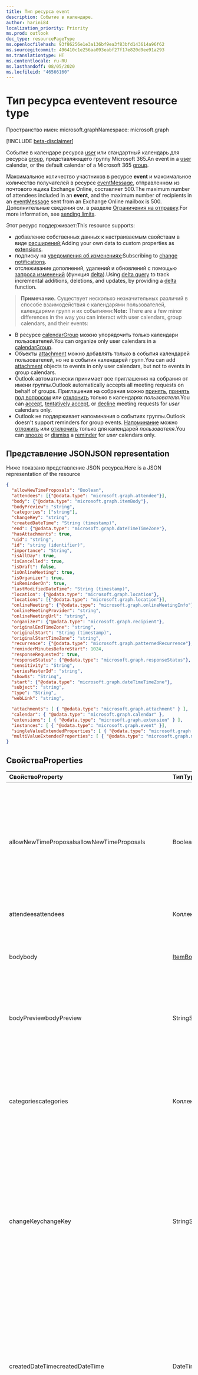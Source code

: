 ```yaml
---
title: Тип ресурса event
description: Событие в календаре.
author: harini84
localization_priority: Priority
ms.prod: outlook
doc_type: resourcePageType
ms.openlocfilehash: 93f86256e1e3a136bf9ea3f83bfd143614a96f62
ms.sourcegitcommit: 496410c1e256aa093eabf27f17e820d9ee91a293
ms.translationtype: HT
ms.contentlocale: ru-RU
ms.lasthandoff: 08/05/2020
ms.locfileid: "46566160"
---
```

# <a name="event-resource-type"></a><span data-ttu-id="cd412-103">Тип ресурса event</span><span class="sxs-lookup"><span data-stu-id="cd412-103">event resource type</span></span>

<span data-ttu-id="cd412-104">Пространство имен: microsoft.graph</span><span class="sxs-lookup"><span data-stu-id="cd412-104">Namespace: microsoft.graph</span></span>

[!INCLUDE [beta-disclaimer](../../includes/beta-disclaimer.md)]

<span data-ttu-id="cd412-105">Событие в календаре ресурса [user](user.md) или стандартный календарь для ресурса [group](group.md), представляющего группу Microsoft 365.</span><span class="sxs-lookup"><span data-stu-id="cd412-105">An event in a [user](user.md) calendar, or the default calendar of a Microsoft 365 [group](group.md).</span></span>

<span data-ttu-id="cd412-106">Максимальное количество участников в ресурсе **event** и максимальное количество получателей в ресурсе [eventMessage](eventmessage.md), отправленном из почтового ящика Exchange Online, составляет 500.</span><span class="sxs-lookup"><span data-stu-id="cd412-106">The maximum number of attendees included in an **event**, and the maximum number of recipients in an [eventMessage](eventmessage.md) sent from an Exchange Online mailbox is 500.</span></span> <span data-ttu-id="cd412-107">Дополнительные сведения см. в разделе [Ограничения на отправку](https://docs.microsoft.com/office365/servicedescriptions/exchange-online-service-description/exchange-online-limits#sending-limits).</span><span class="sxs-lookup"><span data-stu-id="cd412-107">For more information, see [sending limits](https://docs.microsoft.com/office365/servicedescriptions/exchange-online-service-description/exchange-online-limits#sending-limits).</span></span>

<span data-ttu-id="cd412-108">Этот ресурс поддерживает:</span><span class="sxs-lookup"><span data-stu-id="cd412-108">This resource supports:</span></span>

- <span data-ttu-id="cd412-109">добавление собственных данных к настраиваемым свойствам в виде [расширений](/graph/extensibility-overview);</span><span class="sxs-lookup"><span data-stu-id="cd412-109">Adding your own data to custom properties as [extensions](/graph/extensibility-overview).</span></span>
- <span data-ttu-id="cd412-110">подписку на [уведомления об изменениях](/graph/webhooks);</span><span class="sxs-lookup"><span data-stu-id="cd412-110">Subscribing to [change notifications](/graph/webhooks).</span></span>
- <span data-ttu-id="cd412-111">отслеживание дополнений, удалений и обновлений с помощью [запроса изменений](/graph/delta-query-overview) (функция [delta](../api/event-delta.md)).</span><span class="sxs-lookup"><span data-stu-id="cd412-111">Using [delta query](/graph/delta-query-overview) to track incremental additions, deletions, and updates, by providing a [delta](../api/event-delta.md) function.</span></span>

> <span data-ttu-id="cd412-112">**Примечание.** Существует несколько незначительных различий в способе взаимодействия с календарями пользователей, календарями групп и их событиями:</span><span class="sxs-lookup"><span data-stu-id="cd412-112">**Note:** There are a few minor differences in the way you can interact with user calendars, group calendars, and their events:</span></span>

- <span data-ttu-id="cd412-113">В ресурсе [calendarGroup](calendargroup.md) можно упорядочить только календари пользователей.</span><span class="sxs-lookup"><span data-stu-id="cd412-113">You can organize only user calendars in a [calendarGroup](calendargroup.md).</span></span>
- <span data-ttu-id="cd412-114">Объекты [attachment](attachment.md) можно добавлять только в события календарей пользователей, но не в события календарей групп.</span><span class="sxs-lookup"><span data-stu-id="cd412-114">You can add [attachment](attachment.md) objects to events in only user calendars, but not to events in group calendars.</span></span>
- <span data-ttu-id="cd412-115">Outlook автоматически принимает все приглашения на собрания от имени группы.</span><span class="sxs-lookup"><span data-stu-id="cd412-115">Outlook automatically accepts all meeting requests on behalf of groups.</span></span> <span data-ttu-id="cd412-116">Приглашения на собрания можно [принять](../api/event-accept.md), [принять под вопросом](../api/event-tentativelyaccept.md) или [отклонить](../api/event-decline.md) только в календарях _пользователя_.</span><span class="sxs-lookup"><span data-stu-id="cd412-116">You can [accept](../api/event-accept.md), [tentatively accept](../api/event-tentativelyaccept.md), or [decline](../api/event-decline.md)  meeting requests for _user_ calendars only.</span></span>
- <span data-ttu-id="cd412-117">Outlook не поддерживает напоминания о событиях группы.</span><span class="sxs-lookup"><span data-stu-id="cd412-117">Outlook doesn't support reminders for group events.</span></span> <span data-ttu-id="cd412-118">[Напоминание](reminder.md) можно [отложить](../api/event-snoozereminder.md) или [отключить](../api/event-dismissreminder.md) только для календарей _пользователя_.</span><span class="sxs-lookup"><span data-stu-id="cd412-118">You can [snooze](../api/event-snoozereminder.md) or [dismiss](../api/event-dismissreminder.md) a [reminder](reminder.md) for _user_ calendars only.</span></span>

## <a name="json-representation"></a><span data-ttu-id="cd412-119">Представление JSON</span><span class="sxs-lookup"><span data-stu-id="cd412-119">JSON representation</span></span>

<span data-ttu-id="cd412-120">Ниже показано представление JSON ресурса.</span><span class="sxs-lookup"><span data-stu-id="cd412-120">Here is a JSON representation of the resource</span></span>

<!-- {
  "blockType": "resource",
   "keyProperty": "id",
  "optionalProperties": [
    "attachments",
    "calendar",
    "extensions",
    "instances",
    "singleValueExtendedProperties",
    "multiValueExtendedProperties"
  ],
  "@odata.type": "microsoft.graph.event"
}-->

```json
{
  "allowNewTimeProposals": "Boolean",
  "attendees": [{"@odata.type": "microsoft.graph.attendee"}],
  "body": {"@odata.type": "microsoft.graph.itemBody"},
  "bodyPreview": "string",
  "categories": ["string"],
  "changeKey": "string",
  "createdDateTime": "String (timestamp)",
  "end": {"@odata.type": "microsoft.graph.dateTimeTimeZone"},
  "hasAttachments": true,
  "uid": "string",
  "id": "string (identifier)",
  "importance": "String",
  "isAllDay": true,
  "isCancelled": true,
  "isDraft": false,
  "isOnlineMeeting": true,
  "isOrganizer": true,
  "isReminderOn": true,  
  "lastModifiedDateTime": "String (timestamp)",
  "location": {"@odata.type": "microsoft.graph.location"},
  "locations": [{"@odata.type": "microsoft.graph.location"}],
  "onlineMeeting": {"@odata.type": "microsoft.graph.onlineMeetingInfo"},
  "onlineMeetingProvider": "string",
  "onlineMeetingUrl": "string",
  "organizer": {"@odata.type": "microsoft.graph.recipient"},
  "originalEndTimeZone": "string",
  "originalStart": "String (timestamp)",
  "originalStartTimeZone": "string",
  "recurrence": {"@odata.type": "microsoft.graph.patternedRecurrence"},
  "reminderMinutesBeforeStart": 1024,
  "responseRequested": true,
  "responseStatus": {"@odata.type": "microsoft.graph.responseStatus"},
  "sensitivity": "String",
  "seriesMasterId": "string",
  "showAs": "String",
  "start": {"@odata.type": "microsoft.graph.dateTimeTimeZone"},
  "subject": "string",
  "type": "String",
  "webLink": "string",

  "attachments": [ { "@odata.type": "microsoft.graph.attachment" } ],
  "calendar": { "@odata.type": "microsoft.graph.calendar" },
  "extensions": [ { "@odata.type": "microsoft.graph.extension" } ],
  "instances": [ { "@odata.type": "microsoft.graph.event" }],
  "singleValueExtendedProperties": [ { "@odata.type": "microsoft.graph.singleValueLegacyExtendedProperty" }],
  "multiValueExtendedProperties": [ { "@odata.type": "microsoft.graph.multiValueLegacyExtendedProperty" }]
}

```
## <a name="properties"></a><span data-ttu-id="cd412-121">Свойства</span><span class="sxs-lookup"><span data-stu-id="cd412-121">Properties</span></span>
| <span data-ttu-id="cd412-122">Свойство</span><span class="sxs-lookup"><span data-stu-id="cd412-122">Property</span></span>     | <span data-ttu-id="cd412-123">Тип</span><span class="sxs-lookup"><span data-stu-id="cd412-123">Type</span></span>   |<span data-ttu-id="cd412-124">Описание</span><span class="sxs-lookup"><span data-stu-id="cd412-124">Description</span></span>|
|:---------------|:--------|:----------|
|<span data-ttu-id="cd412-125">allowNewTimeProposals</span><span class="sxs-lookup"><span data-stu-id="cd412-125">allowNewTimeProposals</span></span>| <span data-ttu-id="cd412-126">Boolean</span><span class="sxs-lookup"><span data-stu-id="cd412-126">Boolean</span></span> | <span data-ttu-id="cd412-127">Значение `True`, если организатор собрания разрешает приглашенным предлагать новое время при ответе, в противном случае — `false`.</span><span class="sxs-lookup"><span data-stu-id="cd412-127">`True` if the meeting organizer allows invitees to propose a new time when responding, `false` otherwise.</span></span> <span data-ttu-id="cd412-128">Необязательный параметр.</span><span class="sxs-lookup"><span data-stu-id="cd412-128">Optional.</span></span> <span data-ttu-id="cd412-129">Значение по умолчанию: `true`.</span><span class="sxs-lookup"><span data-stu-id="cd412-129">Default is `true`.</span></span> |
|<span data-ttu-id="cd412-130">attendees</span><span class="sxs-lookup"><span data-stu-id="cd412-130">attendees</span></span>|<span data-ttu-id="cd412-131">Коллекция [Attendee](attendee.md)</span><span class="sxs-lookup"><span data-stu-id="cd412-131">[Attendee](attendee.md) collection</span></span>|<span data-ttu-id="cd412-132">Коллекция участников события.</span><span class="sxs-lookup"><span data-stu-id="cd412-132">The collection of attendees for the event.</span></span>|
|<span data-ttu-id="cd412-133">body</span><span class="sxs-lookup"><span data-stu-id="cd412-133">body</span></span>|[<span data-ttu-id="cd412-134">ItemBody</span><span class="sxs-lookup"><span data-stu-id="cd412-134">ItemBody</span></span>](itembody.md)|<span data-ttu-id="cd412-p105">Текст сообщения, связанного с событием. В формате HTML или текстовом формате.</span><span class="sxs-lookup"><span data-stu-id="cd412-p105">The body of the message associated with the event. It can be in HTML or text format.</span></span>|
|<span data-ttu-id="cd412-137">bodyPreview</span><span class="sxs-lookup"><span data-stu-id="cd412-137">bodyPreview</span></span>|<span data-ttu-id="cd412-138">String</span><span class="sxs-lookup"><span data-stu-id="cd412-138">String</span></span>|<span data-ttu-id="cd412-p106">Предварительный просмотр сообщения, связанного с событием. В текстовом формате.</span><span class="sxs-lookup"><span data-stu-id="cd412-p106">The preview of the message associated with the event. It is in text format.</span></span>|
|<span data-ttu-id="cd412-141">categories</span><span class="sxs-lookup"><span data-stu-id="cd412-141">categories</span></span>|<span data-ttu-id="cd412-142">Коллекция String</span><span class="sxs-lookup"><span data-stu-id="cd412-142">String collection</span></span>|<span data-ttu-id="cd412-143">Категории, связанные с событием.</span><span class="sxs-lookup"><span data-stu-id="cd412-143">The categories associated with the event.</span></span> <span data-ttu-id="cd412-144">Каждая категория соответствует свойству **displayName** объекта [outlookCategory](outlookcategory.md), определенного для пользователя.</span><span class="sxs-lookup"><span data-stu-id="cd412-144">Each category corresponds to the **displayName** property of an [outlookCategory](outlookcategory.md) defined for the user.</span></span>|
|<span data-ttu-id="cd412-145">changeKey</span><span class="sxs-lookup"><span data-stu-id="cd412-145">changeKey</span></span>|<span data-ttu-id="cd412-146">String</span><span class="sxs-lookup"><span data-stu-id="cd412-146">String</span></span>|<span data-ttu-id="cd412-p108">Указывает версию объекта события. При каждом изменении события также меняется значение ChangeKey. Благодаря этому Exchange может применять изменения к правильной версии объекта.</span><span class="sxs-lookup"><span data-stu-id="cd412-p108">Identifies the version of the event object. Every time the event is changed, ChangeKey changes as well. This allows Exchange to apply changes to the correct version of the object.</span></span>|
|<span data-ttu-id="cd412-150">createdDateTime</span><span class="sxs-lookup"><span data-stu-id="cd412-150">createdDateTime</span></span>|<span data-ttu-id="cd412-151">DateTimeOffset</span><span class="sxs-lookup"><span data-stu-id="cd412-151">DateTimeOffset</span></span>|<span data-ttu-id="cd412-p109">Тип Timestamp представляет сведения о времени и дате с использованием формата ISO 8601 (всегда используется формат UTC). Например, значение полуночи 1 января 2014 г. в формате UTC выглядит так: `'2014-01-01T00:00:00Z'`.</span><span class="sxs-lookup"><span data-stu-id="cd412-p109">The Timestamp type represents date and time information using ISO 8601 format and is always in UTC time. For example, midnight UTC on Jan 1, 2014 would look like this: `'2014-01-01T00:00:00Z'`</span></span>|
|<span data-ttu-id="cd412-154">end</span><span class="sxs-lookup"><span data-stu-id="cd412-154">end</span></span>|[<span data-ttu-id="cd412-155">DateTimeTimeZone</span><span class="sxs-lookup"><span data-stu-id="cd412-155">DateTimeTimeZone</span></span>](datetimetimezone.md)|<span data-ttu-id="cd412-156">Дата, время и часовой пояс завершения события.</span><span class="sxs-lookup"><span data-stu-id="cd412-156">The date, time, and time zone that the event ends.</span></span> <span data-ttu-id="cd412-157">По умолчанию время завершения указано в формате UTC.</span><span class="sxs-lookup"><span data-stu-id="cd412-157">By default, the end time is in UTC.</span></span>|
|<span data-ttu-id="cd412-158">hasAttachments</span><span class="sxs-lookup"><span data-stu-id="cd412-158">hasAttachments</span></span>|<span data-ttu-id="cd412-159">Boolean</span><span class="sxs-lookup"><span data-stu-id="cd412-159">Boolean</span></span>|<span data-ttu-id="cd412-160">Задайте значение true, если у события есть вложения.</span><span class="sxs-lookup"><span data-stu-id="cd412-160">Set to true if the event has attachments.</span></span>|
|<span data-ttu-id="cd412-161">id</span><span class="sxs-lookup"><span data-stu-id="cd412-161">id</span></span>|<span data-ttu-id="cd412-162">String</span><span class="sxs-lookup"><span data-stu-id="cd412-162">String</span></span>| <span data-ttu-id="cd412-163">Уникальный идентификатор события.</span><span class="sxs-lookup"><span data-stu-id="cd412-163">Unique identifier for the event.</span></span> <span data-ttu-id="cd412-164">[!INCLUDE [outlook-beta-id](../../includes/outlook-beta-id.md)] Только для чтения.</span><span class="sxs-lookup"><span data-stu-id="cd412-164">[!INCLUDE [outlook-beta-id](../../includes/outlook-beta-id.md)] Read-only.</span></span> |
|<span data-ttu-id="cd412-165">importance</span><span class="sxs-lookup"><span data-stu-id="cd412-165">importance</span></span>|<span data-ttu-id="cd412-166">String</span><span class="sxs-lookup"><span data-stu-id="cd412-166">String</span></span>|<span data-ttu-id="cd412-167">Важность события.</span><span class="sxs-lookup"><span data-stu-id="cd412-167">The importance of the event.</span></span> <span data-ttu-id="cd412-168">Возможные значения: `low`, `normal`, `high`.</span><span class="sxs-lookup"><span data-stu-id="cd412-168">Possible values are: `low`, `normal`, `high`.</span></span>|
|<span data-ttu-id="cd412-169">isAllDay</span><span class="sxs-lookup"><span data-stu-id="cd412-169">isAllDay</span></span>|<span data-ttu-id="cd412-170">Boolean</span><span class="sxs-lookup"><span data-stu-id="cd412-170">Boolean</span></span>|<span data-ttu-id="cd412-171">Задайте значение true, если событие длится весь день.</span><span class="sxs-lookup"><span data-stu-id="cd412-171">Set to true if the event lasts all day.</span></span> <span data-ttu-id="cd412-172">Если значение равно true, то независимо от того, один или несколько дней длится событие, время его начала и окончания должно быть установлено на полночь в одном и том же часовом поясе.</span><span class="sxs-lookup"><span data-stu-id="cd412-172">If true, regardless of whether it's a single-day or multi-day event, start and end time must be set to midnight and be in the same time zone.</span></span>|
|<span data-ttu-id="cd412-173">isCancelled</span><span class="sxs-lookup"><span data-stu-id="cd412-173">isCancelled</span></span>|<span data-ttu-id="cd412-174">Boolean</span><span class="sxs-lookup"><span data-stu-id="cd412-174">Boolean</span></span>|<span data-ttu-id="cd412-175">Задайте значение true, если событие отменено.</span><span class="sxs-lookup"><span data-stu-id="cd412-175">Set to true if the event has been canceled.</span></span>|
|<span data-ttu-id="cd412-176">isDraft</span><span class="sxs-lookup"><span data-stu-id="cd412-176">isDraft</span></span>|<span data-ttu-id="cd412-177">Логический</span><span class="sxs-lookup"><span data-stu-id="cd412-177">Boolean</span></span>|<span data-ttu-id="cd412-178">Присвоено значение true, если пользователь обновил собрание в Outlook, но не отправил обновления участникам.</span><span class="sxs-lookup"><span data-stu-id="cd412-178">Set to true if the user has updated the meeting in Outlook but has not sent the updates to attendees.</span></span> <span data-ttu-id="cd412-179">Присвоено значение false, если все изменения отправлены или событие является встречей без участников.</span><span class="sxs-lookup"><span data-stu-id="cd412-179">Set to false if all changes have been sent, or if the event is an appointment without any attendees.</span></span>|
|<span data-ttu-id="cd412-180">isOnlineMeeting</span><span class="sxs-lookup"><span data-stu-id="cd412-180">isOnlineMeeting</span></span>|<span data-ttu-id="cd412-181">Логический</span><span class="sxs-lookup"><span data-stu-id="cd412-181">Boolean</span></span>| <span data-ttu-id="cd412-182">`True`, если событие содержит информацию о собрании по сети (т. е. **onlineMeeting** указывает на ресурс [onlineMeetingInfo](onlinemeetinginfo.md)), в противном случае — `false`.</span><span class="sxs-lookup"><span data-stu-id="cd412-182">`True` if this event has online meeting information (that is, **onlineMeeting** points to an [onlineMeetingInfo](onlinemeetinginfo.md) resource), `false` otherwise.</span></span> <span data-ttu-id="cd412-183">Значение по умолчанию — `false` (**onlineMeeting** — `null`).</span><span class="sxs-lookup"><span data-stu-id="cd412-183">Default is `false` (**onlineMeeting** is `null`).</span></span> <span data-ttu-id="cd412-184">Необязательное свойство.</span><span class="sxs-lookup"><span data-stu-id="cd412-184">Optional.</span></span> <br> <span data-ttu-id="cd412-185">После настройки **isOnlineMeeting** на `true` Microsoft Graph инициализирует **onlineMeeting**.</span><span class="sxs-lookup"><span data-stu-id="cd412-185">After you set **isOnlineMeeting** to `true`, Microsoft Graph initializes **onlineMeeting**.</span></span> <span data-ttu-id="cd412-186">Outlook будет игнорировать любые последующие изменения **isOnlineMeeting**, и собрание останется доступным по сети.</span><span class="sxs-lookup"><span data-stu-id="cd412-186">Subsequently Outlook ignores any further changes to **isOnlineMeeting**, and the meeting remains available online.</span></span> |
|<span data-ttu-id="cd412-187">isOrganizer</span><span class="sxs-lookup"><span data-stu-id="cd412-187">isOrganizer</span></span>|<span data-ttu-id="cd412-188">Boolean</span><span class="sxs-lookup"><span data-stu-id="cd412-188">Boolean</span></span>|<span data-ttu-id="cd412-189">Присвоено значение true, если владелец календаря (указанный свойством **owner** объекта [calendar](calendar.md)) является организатором события (определятся свойством **organizer** объекта **event**).</span><span class="sxs-lookup"><span data-stu-id="cd412-189">Set to true if the calendar owner (specified by the **owner** property of the [calendar](calendar.md)) is the organizer of the event (specified by the **organizer** property of the **event**).</span></span> <span data-ttu-id="cd412-190">Это также применимо, если делегат организовал событие от имени владельца.</span><span class="sxs-lookup"><span data-stu-id="cd412-190">This also applies if a delegate organized the event on behalf of the owner.</span></span>|
|<span data-ttu-id="cd412-191">isReminderOn</span><span class="sxs-lookup"><span data-stu-id="cd412-191">isReminderOn</span></span>|<span data-ttu-id="cd412-192">Boolean</span><span class="sxs-lookup"><span data-stu-id="cd412-192">Boolean</span></span>|<span data-ttu-id="cd412-193">Задайте значение true, если установлено напоминание пользователю о событии.</span><span class="sxs-lookup"><span data-stu-id="cd412-193">Set to true if an alert is set to remind the user of the event.</span></span>|
|<span data-ttu-id="cd412-194">lastModifiedDateTime</span><span class="sxs-lookup"><span data-stu-id="cd412-194">lastModifiedDateTime</span></span>|<span data-ttu-id="cd412-195">DateTimeOffset</span><span class="sxs-lookup"><span data-stu-id="cd412-195">DateTimeOffset</span></span>|<span data-ttu-id="cd412-p118">Тип Timestamp представляет сведения о времени и дате с использованием формата ISO 8601 (всегда используется формат UTC). Например, значение полуночи 1 января 2014 г. в формате UTC выглядит так: `'2014-01-01T00:00:00Z'`.</span><span class="sxs-lookup"><span data-stu-id="cd412-p118">The Timestamp type represents date and time information using ISO 8601 format and is always in UTC time. For example, midnight UTC on Jan 1, 2014 would look like this: `'2014-01-01T00:00:00Z'`</span></span>|
|<span data-ttu-id="cd412-198">location</span><span class="sxs-lookup"><span data-stu-id="cd412-198">location</span></span>|[<span data-ttu-id="cd412-199">Location</span><span class="sxs-lookup"><span data-stu-id="cd412-199">Location</span></span>](location.md)|<span data-ttu-id="cd412-200">Место проведения события.</span><span class="sxs-lookup"><span data-stu-id="cd412-200">The location of the event.</span></span>|
|<span data-ttu-id="cd412-201">locations</span><span class="sxs-lookup"><span data-stu-id="cd412-201">locations</span></span>|<span data-ttu-id="cd412-202">Коллекция [Location](location.md)</span><span class="sxs-lookup"><span data-stu-id="cd412-202">[Location](location.md) collection</span></span>|<span data-ttu-id="cd412-203">Места проведения события или участия в нем.</span><span class="sxs-lookup"><span data-stu-id="cd412-203">The locations where the event is held or attended from.</span></span> <span data-ttu-id="cd412-204">Свойства **location** и **locations** всегда совпадают друг с другом.</span><span class="sxs-lookup"><span data-stu-id="cd412-204">The **location** and **locations** properties always correspond with each other.</span></span> <span data-ttu-id="cd412-205">Если вы обновите свойство **location**, предыдущие места в коллекции **locations** будут удалены и заменены новым значением **location**.</span><span class="sxs-lookup"><span data-stu-id="cd412-205">If you update the **location** property, any prior locations in the **locations** collection would be removed and replaced by the new **location** value.</span></span> |
|<span data-ttu-id="cd412-206">onlineMeeting</span><span class="sxs-lookup"><span data-stu-id="cd412-206">onlineMeeting</span></span>|[<span data-ttu-id="cd412-207">OnlineMeetingInfo</span><span class="sxs-lookup"><span data-stu-id="cd412-207">OnlineMeetingInfo</span></span>](onlinemeetinginfo.md)| <span data-ttu-id="cd412-208">Сведения, необходимые участнику, чтобы присоединиться к собранию по сети.</span><span class="sxs-lookup"><span data-stu-id="cd412-208">Details for an attendee to join the meeting online.</span></span> <span data-ttu-id="cd412-209">Значение по умолчанию — null.</span><span class="sxs-lookup"><span data-stu-id="cd412-209">Default is null.</span></span> <span data-ttu-id="cd412-210">Только для чтения.</span><span class="sxs-lookup"><span data-stu-id="cd412-210">Read-only.</span></span> <br><span data-ttu-id="cd412-211">После настройки свойств **isOnlineMeeting** и **onlineMeetingProvider** для разрешения собрания по сети Microsoft Graph инициализирует **onlineMeeting**.</span><span class="sxs-lookup"><span data-stu-id="cd412-211">After you set the **isOnlineMeeting** and **onlineMeetingProvider** properties to enable a meeting online, Microsoft Graph initializes **onlineMeeting**.</span></span> <span data-ttu-id="cd412-212">После завершения настройки собрание останется доступным по сети, и вы не сможете изменить свойства **isOnlineMeeting**, **onlineMeetingProvider** и **onlneMeeting**.</span><span class="sxs-lookup"><span data-stu-id="cd412-212">When set, the meeting remains available online, and you cannot change the **isOnlineMeeting**, **onlineMeetingProvider**, and **onlneMeeting** properties again.</span></span>|
|<span data-ttu-id="cd412-213">onlineMeetingProvider</span><span class="sxs-lookup"><span data-stu-id="cd412-213">onlineMeetingProvider</span></span>|<span data-ttu-id="cd412-214">onlineMeetingProviderType</span><span class="sxs-lookup"><span data-stu-id="cd412-214">onlineMeetingProviderType</span></span>| <span data-ttu-id="cd412-215">Представляет поставщика службы собраний по сети.</span><span class="sxs-lookup"><span data-stu-id="cd412-215">Represents the online meeting service provider.</span></span> <span data-ttu-id="cd412-216">По умолчанию **onlineMeetingProvider** — `unknown`.</span><span class="sxs-lookup"><span data-stu-id="cd412-216">By default, **onlineMeetingProvider** is `unknown`.</span></span> <span data-ttu-id="cd412-217">Возможные значения: `unknown`, `teamsForBusiness`, `skypeForBusiness` и `skypeForConsumer`.</span><span class="sxs-lookup"><span data-stu-id="cd412-217">The possible values are `unknown`, `teamsForBusiness`, `skypeForBusiness`, and `skypeForConsumer`.</span></span> <span data-ttu-id="cd412-218">Необязательное свойство.</span><span class="sxs-lookup"><span data-stu-id="cd412-218">Optional.</span></span> <br> <span data-ttu-id="cd412-219">После настройки **onlineMeetingProvider** Microsoft Graph инициализирует **onlineMeeting**.</span><span class="sxs-lookup"><span data-stu-id="cd412-219">After you set **onlineMeetingProvider**, Microsoft Graph initializes **onlineMeeting**.</span></span> <span data-ttu-id="cd412-220">После этого вы не сможете изменить **onlineMeetingProvider** и собрание останется доступным по сети.</span><span class="sxs-lookup"><span data-stu-id="cd412-220">Subsequently you cannot change **onlineMeetingProvider** again, and the meeting remains available online.</span></span> |
|<span data-ttu-id="cd412-221">onlineMeetingUrl</span><span class="sxs-lookup"><span data-stu-id="cd412-221">onlineMeetingUrl</span></span>|<span data-ttu-id="cd412-222">String</span><span class="sxs-lookup"><span data-stu-id="cd412-222">String</span></span>|<span data-ttu-id="cd412-223">URL-адрес для собрания по сети.</span><span class="sxs-lookup"><span data-stu-id="cd412-223">A URL for an online meeting.</span></span> <span data-ttu-id="cd412-224">Свойство будет задано только в том случае, если организатор определяет в Outlook, что событие является собранием по сети, например в Skype.</span><span class="sxs-lookup"><span data-stu-id="cd412-224">The property is set only when an organizer specifies in Outlook that an event is an online meeting such as Skype.</span></span> <span data-ttu-id="cd412-225">Только для чтения.</span><span class="sxs-lookup"><span data-stu-id="cd412-225">Read-only.</span></span><br><span data-ttu-id="cd412-226">Чтобы получить доступ к URL-адресу и присоединиться к собранию по сети, воспользуйтесь **joinUrl**, который предоставляется через свойство **event**, **onlineMeeting**.</span><span class="sxs-lookup"><span data-stu-id="cd412-226">To access the URL to join an online meeting, use **joinUrl** which is exposed via the **onlineMeeting** property of the **event**.</span></span> <span data-ttu-id="cd412-227">В дальнейшем использовать свойство **onlineMeetingUrl** не рекомендуется.</span><span class="sxs-lookup"><span data-stu-id="cd412-227">The **onlineMeetingUrl** property will be deprecated in the future.</span></span> |
|<span data-ttu-id="cd412-228">organizer</span><span class="sxs-lookup"><span data-stu-id="cd412-228">organizer</span></span>|[<span data-ttu-id="cd412-229">Recipient</span><span class="sxs-lookup"><span data-stu-id="cd412-229">Recipient</span></span>](recipient.md)|<span data-ttu-id="cd412-230">Организатор события.</span><span class="sxs-lookup"><span data-stu-id="cd412-230">The organizer of the event.</span></span>|
|<span data-ttu-id="cd412-231">originalEndTimeZone</span><span class="sxs-lookup"><span data-stu-id="cd412-231">originalEndTimeZone</span></span>|<span data-ttu-id="cd412-232">String</span><span class="sxs-lookup"><span data-stu-id="cd412-232">String</span></span>|<span data-ttu-id="cd412-233">Часовой пояс завершения, указанный при создании события.</span><span class="sxs-lookup"><span data-stu-id="cd412-233">The end time zone that was set when the event was created.</span></span> <span data-ttu-id="cd412-234">Значение `tzone://Microsoft/Custom` указывает, что традиционный часовой пояс был задан в классическом приложении Outlook.</span><span class="sxs-lookup"><span data-stu-id="cd412-234">A value of `tzone://Microsoft/Custom` indicates that a legacy custom time zone was set in desktop Outlook.</span></span>|
|<span data-ttu-id="cd412-235">originalStart</span><span class="sxs-lookup"><span data-stu-id="cd412-235">originalStart</span></span>|<span data-ttu-id="cd412-236">DateTimeOffset</span><span class="sxs-lookup"><span data-stu-id="cd412-236">DateTimeOffset</span></span>|<span data-ttu-id="cd412-p127">Тип Timestamp представляет сведения о времени и дате с использованием формата ISO 8601 (всегда используется формат UTC). Например, значение полуночи 1 января 2014 г. в формате UTC выглядит так: `'2014-01-01T00:00:00Z'`.</span><span class="sxs-lookup"><span data-stu-id="cd412-p127">The Timestamp type represents date and time information using ISO 8601 format and is always in UTC time. For example, midnight UTC on Jan 1, 2014 would look like this: `'2014-01-01T00:00:00Z'`</span></span>|
|<span data-ttu-id="cd412-239">originalStartTimeZone</span><span class="sxs-lookup"><span data-stu-id="cd412-239">originalStartTimeZone</span></span>|<span data-ttu-id="cd412-240">String</span><span class="sxs-lookup"><span data-stu-id="cd412-240">String</span></span>|<span data-ttu-id="cd412-p128">Часовой пояс начала события, указанный при его создании. Значение `tzone://Microsoft/Custom` указывает, что в классическом приложении Outlook задан традиционный пользовательский часовой пояс.</span><span class="sxs-lookup"><span data-stu-id="cd412-p128">The start time zone that was set when the event was created. A value of `tzone://Microsoft/Custom` indicates that a legacy custom time zone was set in desktop Outlook.</span></span>|
|<span data-ttu-id="cd412-243">recurrence</span><span class="sxs-lookup"><span data-stu-id="cd412-243">recurrence</span></span>|[<span data-ttu-id="cd412-244">PatternedRecurrence</span><span class="sxs-lookup"><span data-stu-id="cd412-244">PatternedRecurrence</span></span>](patternedrecurrence.md)|<span data-ttu-id="cd412-245">Расписание повторения события.</span><span class="sxs-lookup"><span data-stu-id="cd412-245">The recurrence pattern for the event.</span></span>|
|<span data-ttu-id="cd412-246">reminderMinutesBeforeStart</span><span class="sxs-lookup"><span data-stu-id="cd412-246">reminderMinutesBeforeStart</span></span>|<span data-ttu-id="cd412-247">Int32</span><span class="sxs-lookup"><span data-stu-id="cd412-247">Int32</span></span>|<span data-ttu-id="cd412-248">Позволяет указать, за сколько минут до начала события появляется напоминание.</span><span class="sxs-lookup"><span data-stu-id="cd412-248">The number of minutes before the event start time that the reminder alert occurs.</span></span>|
|<span data-ttu-id="cd412-249">responseRequested</span><span class="sxs-lookup"><span data-stu-id="cd412-249">responseRequested</span></span>|<span data-ttu-id="cd412-250">Логический</span><span class="sxs-lookup"><span data-stu-id="cd412-250">Boolean</span></span>|<span data-ttu-id="cd412-251">По умолчанию используется значение true, означающее, что организатор запрашивает у приглашенного отправку ответа для события.</span><span class="sxs-lookup"><span data-stu-id="cd412-251">Default is true, which represents the organizer would like an invitee to send a response to the event.</span></span>|
|<span data-ttu-id="cd412-252">responseStatus</span><span class="sxs-lookup"><span data-stu-id="cd412-252">responseStatus</span></span>|[<span data-ttu-id="cd412-253">ResponseStatus</span><span class="sxs-lookup"><span data-stu-id="cd412-253">ResponseStatus</span></span>](responsestatus.md)|<span data-ttu-id="cd412-254">Указывает тип отклика, отправленного в ответ на сообщение о событии.</span><span class="sxs-lookup"><span data-stu-id="cd412-254">Indicates the type of response sent in response to an event message.</span></span>|
|<span data-ttu-id="cd412-255">sensitivity</span><span class="sxs-lookup"><span data-stu-id="cd412-255">sensitivity</span></span>|<span data-ttu-id="cd412-256">String</span><span class="sxs-lookup"><span data-stu-id="cd412-256">String</span></span>| <span data-ttu-id="cd412-257">Возможные значения: `normal`, `personal`, `private`, `confidential`.</span><span class="sxs-lookup"><span data-stu-id="cd412-257">Possible values are: `normal`, `personal`, `private`, `confidential`.</span></span>|
|<span data-ttu-id="cd412-258">seriesMasterId</span><span class="sxs-lookup"><span data-stu-id="cd412-258">seriesMasterId</span></span>|<span data-ttu-id="cd412-259">String</span><span class="sxs-lookup"><span data-stu-id="cd412-259">String</span></span>|<span data-ttu-id="cd412-260">Идентификатор для элемента образца повторяющегося ряда, если это событие входит в повторяющийся ряд.</span><span class="sxs-lookup"><span data-stu-id="cd412-260">The ID for the recurring series master item, if this event is part of a recurring series.</span></span>|
|<span data-ttu-id="cd412-261">showAs</span><span class="sxs-lookup"><span data-stu-id="cd412-261">showAs</span></span>|<span data-ttu-id="cd412-262">String</span><span class="sxs-lookup"><span data-stu-id="cd412-262">String</span></span>|<span data-ttu-id="cd412-263">Отображаемое состояние.</span><span class="sxs-lookup"><span data-stu-id="cd412-263">The status to show.</span></span> <span data-ttu-id="cd412-264">Возможные значения: `free`, `tentative`, `busy`, `oof`, `workingElsewhere`, `unknown`.</span><span class="sxs-lookup"><span data-stu-id="cd412-264">Possible values are: `free`, `tentative`, `busy`, `oof`, `workingElsewhere`, `unknown`.</span></span>|
|<span data-ttu-id="cd412-265">start</span><span class="sxs-lookup"><span data-stu-id="cd412-265">start</span></span>|[<span data-ttu-id="cd412-266">DateTimeTimeZone</span><span class="sxs-lookup"><span data-stu-id="cd412-266">DateTimeTimeZone</span></span>](datetimetimezone.md)|<span data-ttu-id="cd412-267">Дата, время и часовой пояс начала события.</span><span class="sxs-lookup"><span data-stu-id="cd412-267">The start date, time, and time zone of the event.</span></span> <span data-ttu-id="cd412-268">По умолчанию время начала указано в формате UTC.</span><span class="sxs-lookup"><span data-stu-id="cd412-268">By default, the start time is in UTC.</span></span>|
|<span data-ttu-id="cd412-269">subject</span><span class="sxs-lookup"><span data-stu-id="cd412-269">subject</span></span>|<span data-ttu-id="cd412-270">String</span><span class="sxs-lookup"><span data-stu-id="cd412-270">String</span></span>|<span data-ttu-id="cd412-271">Текст в строке темы сообщения о событии.</span><span class="sxs-lookup"><span data-stu-id="cd412-271">The text of the event's subject line.</span></span>|
|<span data-ttu-id="cd412-272">transactionId</span><span class="sxs-lookup"><span data-stu-id="cd412-272">transactionId</span></span>|<span data-ttu-id="cd412-273">Строка</span><span class="sxs-lookup"><span data-stu-id="cd412-273">String</span></span>|<span data-ttu-id="cd412-274">Настраиваемый идентификатор, указанный клиентским приложением серверу во избежание лишних операций [POST](../api/calendar-post-events.md) в том случае, если клиент попробует снова создать одно и то же событие.</span><span class="sxs-lookup"><span data-stu-id="cd412-274">A custom identifier specified by a client app for the server to avoid redundant [POST](../api/calendar-post-events.md) operations in case of client retries to create the same event.</span></span> <span data-ttu-id="cd412-275">Это полезно в тех случаях, когда из-за плохого сетевого подключения клиент отключается, не успев получить от сервера ответ на предыдущий запрос клиента на создание события.</span><span class="sxs-lookup"><span data-stu-id="cd412-275">This is useful when low network connectivity causes the client to time out before receiving a response from the server for the client's prior create-event request.</span></span> <span data-ttu-id="cd412-276">После того, как при создании события вы настроили **transactionId**, вы можете изменить **transactionId** в последующем обновлении.</span><span class="sxs-lookup"><span data-stu-id="cd412-276">After you set **transactionId** when creating an event, you cannot change **transactionId** in a subsequent update.</span></span> <span data-ttu-id="cd412-277">Это свойство возвращается только в полезных данных ответа, если такая настройка была сделана в приложении.</span><span class="sxs-lookup"><span data-stu-id="cd412-277">This property is only returned in a response payload if an app has set it.</span></span> <span data-ttu-id="cd412-278">Необязательное свойство.</span><span class="sxs-lookup"><span data-stu-id="cd412-278">Optional.</span></span>|
|<span data-ttu-id="cd412-279">type</span><span class="sxs-lookup"><span data-stu-id="cd412-279">type</span></span>|<span data-ttu-id="cd412-280">String</span><span class="sxs-lookup"><span data-stu-id="cd412-280">String</span></span>|<span data-ttu-id="cd412-281">Тип события.</span><span class="sxs-lookup"><span data-stu-id="cd412-281">The event type.</span></span> <span data-ttu-id="cd412-282">Возможные значения: `singleInstance`, `occurrence`, `exception`, `seriesMaster`.</span><span class="sxs-lookup"><span data-stu-id="cd412-282">Possible values are: `singleInstance`, `occurrence`, `exception`, `seriesMaster`.</span></span> <span data-ttu-id="cd412-283">Только для чтения</span><span class="sxs-lookup"><span data-stu-id="cd412-283">Read-only</span></span>|
|<span data-ttu-id="cd412-284">uid</span><span class="sxs-lookup"><span data-stu-id="cd412-284">uid</span></span>|<span data-ttu-id="cd412-285">String</span><span class="sxs-lookup"><span data-stu-id="cd412-285">String</span></span>|<span data-ttu-id="cd412-286">Уникальный идентификатор для событий календаря.</span><span class="sxs-lookup"><span data-stu-id="cd412-286">A unique identifier for calendar events.</span></span> <span data-ttu-id="cd412-287">В случае повторяющихся событий для главного события серии и всех его повторений (в том числе исключений) используется одно и то же значение.</span><span class="sxs-lookup"><span data-stu-id="cd412-287">For recurring events, the value is the same for the series master and all of its occurrences including exceptions.</span></span> <span data-ttu-id="cd412-288">Это свойство заменит текущее свойство iCalUid, определенное в [ресурсе event](/graph/api/resources/event?view=graph-rest-1.0), для которого в каждом экземпляре серии задавались разные значения.</span><span class="sxs-lookup"><span data-stu-id="cd412-288">This property will replace the current iCalUid property defined in the [event resource](/graph/api/resources/event?view=graph-rest-1.0), which is different for each instance in a series.</span></span>|
|<span data-ttu-id="cd412-289">webLink</span><span class="sxs-lookup"><span data-stu-id="cd412-289">webLink</span></span>|<span data-ttu-id="cd412-290">String</span><span class="sxs-lookup"><span data-stu-id="cd412-290">String</span></span>|<span data-ttu-id="cd412-291">URL-адрес для открытия события в Outlook в Интернете.</span><span class="sxs-lookup"><span data-stu-id="cd412-291">The URL to open the event in Outlook on the web.</span></span><br/><br/><span data-ttu-id="cd412-292">Outlook в Интернете открывает это событие в браузере, если выполнен вход в почтовый ящик.</span><span class="sxs-lookup"><span data-stu-id="cd412-292">Outlook on the web opens the event in the browser if you are signed in to your mailbox.</span></span> <span data-ttu-id="cd412-293">В противном случае Outlook в Интернете предлагает выполнить вход.</span><span class="sxs-lookup"><span data-stu-id="cd412-293">Otherwise, Outlook on the web prompts you to sign in.</span></span><br/><br/><span data-ttu-id="cd412-294">Доступ к этому URL-адресу можно получить из объекта iFrame.</span><span class="sxs-lookup"><span data-stu-id="cd412-294">This URL can be accessed from within an iFrame.</span></span>|

> [!NOTE]
> <span data-ttu-id="cd412-295">Свойство **webLink** указывает URL-адрес, по которому можно открыть событие только в более ранних версиях Outlook в Интернете.</span><span class="sxs-lookup"><span data-stu-id="cd412-295">The **webLink** property specifies a URL that opens the event in only earlier versions of Outlook on the web.</span></span> <span data-ttu-id="cd412-296">Ниже представлен формат URL-адреса, где _{event-id}_ — это _**зашифрованное в виде URL-адреса**_ значение свойства **id**.</span><span class="sxs-lookup"><span data-stu-id="cd412-296">The following is its URL format, with _{event-id}_ being the _**URL-encoded**_ value of the **id** property:</span></span>
>
> * <span data-ttu-id="cd412-297">Для рабочих или учебных учетных записей: `https://outlook.office365.com/owa/?itemid={event-id}&exvsurl=1&path=/calendar/item`</span><span class="sxs-lookup"><span data-stu-id="cd412-297">For work or school accounts: `https://outlook.office365.com/owa/?itemid={event-id}&exvsurl=1&path=/calendar/item`</span></span>
>
> * <span data-ttu-id="cd412-298">Для учетных записей Майкрософт: `https://outlook.live.com/owa/?itemid={event-id}&exvsurl=1&path=/calendar/item`</span><span class="sxs-lookup"><span data-stu-id="cd412-298">For Microsoft accounts: `https://outlook.live.com/owa/?itemid={event-id}&exvsurl=1&path=/calendar/item`</span></span>
>
> <span data-ttu-id="cd412-299">Чтобы открыть событие в текущей версии Outlook в Интернете, преобразуйте URL-адрес в один из следующих форматов и используйте этот URL-адрес для открытия события:</span><span class="sxs-lookup"><span data-stu-id="cd412-299">To open the event in a current version of Outlook on the web, convert the URL to one of the following formats, and use that URL to open the event:</span></span> 
>
> * <span data-ttu-id="cd412-300">Для рабочих или учебных учетных записей: `https://outlook.office365.com/calendar/item/{event-id}`</span><span class="sxs-lookup"><span data-stu-id="cd412-300">For work or school accounts: `https://outlook.office365.com/calendar/item/{event-id}`</span></span>
>
> * <span data-ttu-id="cd412-301">Для учетных записей Майкрософт: `https://outlook.live.com/calendar/item/{event-id}`</span><span class="sxs-lookup"><span data-stu-id="cd412-301">For Microsoft accounts: `https://outlook.live.com/calendar/item/{event-id}`</span></span>


## <a name="relationships"></a><span data-ttu-id="cd412-302">Связи</span><span class="sxs-lookup"><span data-stu-id="cd412-302">Relationships</span></span>
| <span data-ttu-id="cd412-303">Связь</span><span class="sxs-lookup"><span data-stu-id="cd412-303">Relationship</span></span> | <span data-ttu-id="cd412-304">Тип</span><span class="sxs-lookup"><span data-stu-id="cd412-304">Type</span></span>   |<span data-ttu-id="cd412-305">Описание</span><span class="sxs-lookup"><span data-stu-id="cd412-305">Description</span></span>|
|:---------------|:--------|:----------|
|<span data-ttu-id="cd412-306">attachments</span><span class="sxs-lookup"><span data-stu-id="cd412-306">attachments</span></span>|<span data-ttu-id="cd412-307">Коллекция [Attachment](attachment.md)</span><span class="sxs-lookup"><span data-stu-id="cd412-307">[Attachment](attachment.md) collection</span></span>|<span data-ttu-id="cd412-308">Коллекция вложений [FileAttachment](fileattachment.md), [ItemAttachment](itemattachment.md) и [referenceAttachment](referenceattachment.md) для события.</span><span class="sxs-lookup"><span data-stu-id="cd412-308">The collection of [FileAttachment](fileattachment.md), [ItemAttachment](itemattachment.md), and [referenceAttachment](referenceattachment.md) attachments for the event.</span></span> <span data-ttu-id="cd412-309">Свойство навигации.</span><span class="sxs-lookup"><span data-stu-id="cd412-309">Navigation property.</span></span> <span data-ttu-id="cd412-310">Только для чтения.</span><span class="sxs-lookup"><span data-stu-id="cd412-310">Read-only.</span></span> <span data-ttu-id="cd412-311">Допускается значение null.</span><span class="sxs-lookup"><span data-stu-id="cd412-311">Nullable.</span></span>|
|<span data-ttu-id="cd412-312">calendar</span><span class="sxs-lookup"><span data-stu-id="cd412-312">calendar</span></span>|[<span data-ttu-id="cd412-313">Calendar</span><span class="sxs-lookup"><span data-stu-id="cd412-313">Calendar</span></span>](calendar.md)|<span data-ttu-id="cd412-p137">Календарь, который содержит событие. Свойство навигации. Только для чтения.</span><span class="sxs-lookup"><span data-stu-id="cd412-p137">The calendar that contains the event. Navigation property. Read-only.</span></span>|
|<span data-ttu-id="cd412-317">extensions</span><span class="sxs-lookup"><span data-stu-id="cd412-317">extensions</span></span>|<span data-ttu-id="cd412-318">Коллекция [extension](extension.md)</span><span class="sxs-lookup"><span data-stu-id="cd412-318">[Extension](extension.md) collection</span></span>|<span data-ttu-id="cd412-p138">Коллекция открытых расширений, определенных для события. Допускается значение null.</span><span class="sxs-lookup"><span data-stu-id="cd412-p138">The collection of open extensions defined for the event. Nullable.</span></span>|
|<span data-ttu-id="cd412-321">instances</span><span class="sxs-lookup"><span data-stu-id="cd412-321">instances</span></span>|<span data-ttu-id="cd412-322">Коллекция [Event](event.md)</span><span class="sxs-lookup"><span data-stu-id="cd412-322">[Event](event.md) collection</span></span>|<span data-ttu-id="cd412-p139">Экземпляры события. Свойство навигации. Только для чтения. Допускается значение null.</span><span class="sxs-lookup"><span data-stu-id="cd412-p139">The instances of the event. Navigation property. Read-only. Nullable.</span></span>|
|<span data-ttu-id="cd412-327">multiValueExtendedProperties</span><span class="sxs-lookup"><span data-stu-id="cd412-327">multiValueExtendedProperties</span></span>|<span data-ttu-id="cd412-328">Коллекция [multiValueLegacyExtendedProperty](multivaluelegacyextendedproperty.md)</span><span class="sxs-lookup"><span data-stu-id="cd412-328">[multiValueLegacyExtendedProperty](multivaluelegacyextendedproperty.md) collection</span></span>| <span data-ttu-id="cd412-p140">Коллекция расширенных свойств с несколькими значениями, определенных для события. Только для чтения. Допускается значение null.</span><span class="sxs-lookup"><span data-stu-id="cd412-p140">The collection of multi-value extended properties defined for the event. Read-only. Nullable.</span></span>|
|<span data-ttu-id="cd412-332">singleValueExtendedProperties</span><span class="sxs-lookup"><span data-stu-id="cd412-332">singleValueExtendedProperties</span></span>|<span data-ttu-id="cd412-333">Коллекция [singleValueLegacyExtendedProperty](singlevaluelegacyextendedproperty.md)</span><span class="sxs-lookup"><span data-stu-id="cd412-333">[singleValueLegacyExtendedProperty](singlevaluelegacyextendedproperty.md) collection</span></span>| <span data-ttu-id="cd412-p141">Коллекция расширенных свойств с одним значением, определенных для события. Только для чтения. Допускается значение null.</span><span class="sxs-lookup"><span data-stu-id="cd412-p141">The collection of single-value extended properties defined for the event. Read-only. Nullable.</span></span>|

## <a name="methods"></a><span data-ttu-id="cd412-337">Методы</span><span class="sxs-lookup"><span data-stu-id="cd412-337">Methods</span></span>

| <span data-ttu-id="cd412-338">Метод</span><span class="sxs-lookup"><span data-stu-id="cd412-338">Method</span></span>           | <span data-ttu-id="cd412-339">Возвращаемый тип</span><span class="sxs-lookup"><span data-stu-id="cd412-339">Return Type</span></span>    |<span data-ttu-id="cd412-340">Описание</span><span class="sxs-lookup"><span data-stu-id="cd412-340">Description</span></span>|
|:---------------|:--------|:----------|
|[<span data-ttu-id="cd412-341">Перечисление событий</span><span class="sxs-lookup"><span data-stu-id="cd412-341">List events</span></span>](../api/user-list-events.md)|<span data-ttu-id="cd412-342">Коллекция [Event](event.md)</span><span class="sxs-lookup"><span data-stu-id="cd412-342">[Event](event.md) collection</span></span> |<span data-ttu-id="cd412-p142">Получение списка объектов [event](../resources/event.md) в почтовом ящике пользователя. В этом списке указаны единичные собрания и главные собрания в соответствующих рядах.</span><span class="sxs-lookup"><span data-stu-id="cd412-p142">Retrieve a list of [event](../resources/event.md) objects in the user's mailbox. The list contains single instance meetings and series masters.</span></span>|
|[<span data-ttu-id="cd412-345">Создание события</span><span class="sxs-lookup"><span data-stu-id="cd412-345">Create event</span></span>](../api/user-post-events.md) |[<span data-ttu-id="cd412-346">event</span><span class="sxs-lookup"><span data-stu-id="cd412-346">event</span></span>](event.md)| <span data-ttu-id="cd412-347">Создание события путем записи в коллекцию экземпляров.</span><span class="sxs-lookup"><span data-stu-id="cd412-347">Create a new event by posting to the instances collection.</span></span>|
|[<span data-ttu-id="cd412-348">Получение события</span><span class="sxs-lookup"><span data-stu-id="cd412-348">Get event</span></span>](../api/event-get.md) | [<span data-ttu-id="cd412-349">event</span><span class="sxs-lookup"><span data-stu-id="cd412-349">event</span></span>](event.md) |<span data-ttu-id="cd412-350">Считывание свойств и отношений объекта event.</span><span class="sxs-lookup"><span data-stu-id="cd412-350">Read properties and relationships of event object.</span></span>|
|[<span data-ttu-id="cd412-351">Обновление</span><span class="sxs-lookup"><span data-stu-id="cd412-351">Update</span></span>](../api/event-update.md) | [<span data-ttu-id="cd412-352">event</span><span class="sxs-lookup"><span data-stu-id="cd412-352">event</span></span>](event.md)   |<span data-ttu-id="cd412-353">Обновление объекта event.</span><span class="sxs-lookup"><span data-stu-id="cd412-353">Update event object.</span></span> |
|[<span data-ttu-id="cd412-354">Удаление</span><span class="sxs-lookup"><span data-stu-id="cd412-354">Delete</span></span>](../api/event-delete.md) | <span data-ttu-id="cd412-355">Нет</span><span class="sxs-lookup"><span data-stu-id="cd412-355">None</span></span> |<span data-ttu-id="cd412-356">Удаление объекта event.</span><span class="sxs-lookup"><span data-stu-id="cd412-356">Delete event object.</span></span> |
|[<span data-ttu-id="cd412-357">cancel</span><span class="sxs-lookup"><span data-stu-id="cd412-357">cancel</span></span>](../api/event-cancel.md) | <span data-ttu-id="cd412-358">Нет</span><span class="sxs-lookup"><span data-stu-id="cd412-358">None</span></span> | <span data-ttu-id="cd412-359">Отправка сообщения об отмене от организатора всем участникам и отмена указанного собрания.</span><span class="sxs-lookup"><span data-stu-id="cd412-359">Send cancellation message from the organizer to all the attendees and cancel the specified meeting.</span></span> |
|[<span data-ttu-id="cd412-360">accept</span><span class="sxs-lookup"><span data-stu-id="cd412-360">accept</span></span>](../api/event-accept.md)|<span data-ttu-id="cd412-361">Нет</span><span class="sxs-lookup"><span data-stu-id="cd412-361">None</span></span>|<span data-ttu-id="cd412-362">Принятие указанного события в календаре пользователя.</span><span class="sxs-lookup"><span data-stu-id="cd412-362">Accept the specified event in a user calendar.</span></span>|
|[<span data-ttu-id="cd412-363">tentativelyAccept</span><span class="sxs-lookup"><span data-stu-id="cd412-363">tentativelyAccept</span></span>](../api/event-tentativelyaccept.md)|<span data-ttu-id="cd412-364">Нет</span><span class="sxs-lookup"><span data-stu-id="cd412-364">None</span></span>|<span data-ttu-id="cd412-365">Принятие под вопросом указанного события в календаре пользователя.</span><span class="sxs-lookup"><span data-stu-id="cd412-365">Tentatively accept the specified event in a user calendar.</span></span>|
|[<span data-ttu-id="cd412-366">decline</span><span class="sxs-lookup"><span data-stu-id="cd412-366">decline</span></span>](../api/event-decline.md)|<span data-ttu-id="cd412-367">Нет</span><span class="sxs-lookup"><span data-stu-id="cd412-367">None</span></span>|<span data-ttu-id="cd412-368">Отклонение приглашения на указанное событие в календаре пользователя.</span><span class="sxs-lookup"><span data-stu-id="cd412-368">Decline invitation to the specified event in a user calendar.</span></span>|
|[<span data-ttu-id="cd412-369">forward</span><span class="sxs-lookup"><span data-stu-id="cd412-369">forward</span></span>](../api/event-forward.md)|<span data-ttu-id="cd412-370">Нет</span><span class="sxs-lookup"><span data-stu-id="cd412-370">None</span></span>|<span data-ttu-id="cd412-371">Позволяет организатору или участнику собрания пересылать приглашение на собрание новому получателю.</span><span class="sxs-lookup"><span data-stu-id="cd412-371">Lets the organizer or attendee of a meeting event forward the meeting request to a new recipient.</span></span>|
|[<span data-ttu-id="cd412-372">delta</span><span class="sxs-lookup"><span data-stu-id="cd412-372">delta</span></span>](../api/event-delta.md)|<span data-ttu-id="cd412-373">Коллекция объектов [event](event.md)</span><span class="sxs-lookup"><span data-stu-id="cd412-373">[event](event.md) collection</span></span>|<span data-ttu-id="cd412-374">Получение списка событий, которые были добавлены в **calendarView** (диапазон событий) основного календаря пользователя, обновлены в нем или удалены из него.</span><span class="sxs-lookup"><span data-stu-id="cd412-374">Get a set of events that have been added, deleted, or updated in a **calendarView** (a range of events) of the user's primary calendar.</span></span>|
|[<span data-ttu-id="cd412-375">dismissReminder</span><span class="sxs-lookup"><span data-stu-id="cd412-375">dismissReminder</span></span>](../api/event-dismissreminder.md)|<span data-ttu-id="cd412-376">Нет</span><span class="sxs-lookup"><span data-stu-id="cd412-376">None</span></span>|<span data-ttu-id="cd412-377">Отключение напоминания для указанного события в календаре пользователя.</span><span class="sxs-lookup"><span data-stu-id="cd412-377">Dismiss the reminder for the specified event in a user calendar.</span></span>|
|[<span data-ttu-id="cd412-378">snoozeReminder</span><span class="sxs-lookup"><span data-stu-id="cd412-378">snoozeReminder</span></span>](../api/event-snoozereminder.md)|<span data-ttu-id="cd412-379">Нет</span><span class="sxs-lookup"><span data-stu-id="cd412-379">None</span></span>|<span data-ttu-id="cd412-380">Откладывание напоминания для указанного события в календаре пользователя на другое время.</span><span class="sxs-lookup"><span data-stu-id="cd412-380">Postpone a reminder for the specified event in a user calendar until a new time.</span></span>|
|[<span data-ttu-id="cd412-381">Перечисление экземпляров</span><span class="sxs-lookup"><span data-stu-id="cd412-381">List instances</span></span>](../api/event-list-instances.md) |<span data-ttu-id="cd412-382">Коллекция [Event](event.md)</span><span class="sxs-lookup"><span data-stu-id="cd412-382">[Event](event.md) collection</span></span>| <span data-ttu-id="cd412-383">Получение коллекции объектов Event.</span><span class="sxs-lookup"><span data-stu-id="cd412-383">Get a Event object collection.</span></span>|
|<span data-ttu-id="cd412-384">**Вложения**</span><span class="sxs-lookup"><span data-stu-id="cd412-384">**Attachments**</span></span>| | |
|[<span data-ttu-id="cd412-385">Список вложений</span><span class="sxs-lookup"><span data-stu-id="cd412-385">List attachments</span></span>](../api/event-list-attachments.md) |<span data-ttu-id="cd412-386">Коллекция [Attachment](attachment.md)</span><span class="sxs-lookup"><span data-stu-id="cd412-386">[Attachment](attachment.md) collection</span></span>| <span data-ttu-id="cd412-387">Получение всех вложений, добавленных к данным о событии.</span><span class="sxs-lookup"><span data-stu-id="cd412-387">Get all attachments on an event.</span></span>|
|[<span data-ttu-id="cd412-388">Добавление вложения</span><span class="sxs-lookup"><span data-stu-id="cd412-388">Add attachment</span></span>](../api/event-post-attachments.md) |[<span data-ttu-id="cd412-389">Attachment</span><span class="sxs-lookup"><span data-stu-id="cd412-389">Attachment</span></span>](attachment.md)| <span data-ttu-id="cd412-390">Добавление нового вложения к данным о событии путем публикации в коллекции вложений.</span><span class="sxs-lookup"><span data-stu-id="cd412-390">Add a new attachment to an event by posting to the attachments collection.</span></span>|
|<span data-ttu-id="cd412-391">**Открытые расширения**</span><span class="sxs-lookup"><span data-stu-id="cd412-391">**Open extensions**</span></span>| | |
|[<span data-ttu-id="cd412-392">Создание открытого расширения</span><span class="sxs-lookup"><span data-stu-id="cd412-392">Create open extension</span></span>](../api/opentypeextension-post-opentypeextension.md) |[<span data-ttu-id="cd412-393">openTypeExtension</span><span class="sxs-lookup"><span data-stu-id="cd412-393">openTypeExtension</span></span>](opentypeextension.md)| <span data-ttu-id="cd412-394">Создание открытого расширения и добавление настраиваемых свойств в новый или существующий ресурс.</span><span class="sxs-lookup"><span data-stu-id="cd412-394">Create an open extension and add custom properties to a new or existing resource.</span></span>|
|[<span data-ttu-id="cd412-395">Получение открытого расширения</span><span class="sxs-lookup"><span data-stu-id="cd412-395">Get open extension</span></span>](../api/opentypeextension-get.md) |<span data-ttu-id="cd412-396">Коллекция объектов [openTypeExtension](opentypeextension.md)</span><span class="sxs-lookup"><span data-stu-id="cd412-396">[openTypeExtension](opentypeextension.md) collection</span></span>| <span data-ttu-id="cd412-397">Получение открытого расширения, определяемого именем расширения.</span><span class="sxs-lookup"><span data-stu-id="cd412-397">Get an open extension identified by the extension name.</span></span>|
|<span data-ttu-id="cd412-398">**Расширения схемы**</span><span class="sxs-lookup"><span data-stu-id="cd412-398">**Schema extensions**</span></span>| | |
|[<span data-ttu-id="cd412-399">Добавление значений расширений для схемы</span><span class="sxs-lookup"><span data-stu-id="cd412-399">Add schema extension values</span></span>](/graph/extensibility-schema-groups) || <span data-ttu-id="cd412-400">Создание определения расширения схемы и его дальнейшее использование для добавления в ресурс введенных пользовательских данных.</span><span class="sxs-lookup"><span data-stu-id="cd412-400">Create a schema extension definition and then use it to add custom typed data to a resource.</span></span>|
|<span data-ttu-id="cd412-401">**Расширенные свойства**</span><span class="sxs-lookup"><span data-stu-id="cd412-401">**Extended properties**</span></span>| | |
|[<span data-ttu-id="cd412-402">Создание расширенного свойства с одним значением</span><span class="sxs-lookup"><span data-stu-id="cd412-402">Create single-value extended property</span></span>](../api/singlevaluelegacyextendedproperty-post-singlevalueextendedproperties.md) |[<span data-ttu-id="cd412-403">event</span><span class="sxs-lookup"><span data-stu-id="cd412-403">event</span></span>](event.md)  |<span data-ttu-id="cd412-404">Создание одного или нескольких расширенных свойств с одним значением в новом или существующем событии.</span><span class="sxs-lookup"><span data-stu-id="cd412-404">Create one or more single-value extended properties in a new or existing event.</span></span>   |
|[<span data-ttu-id="cd412-405">Получение события с расширенным свойством с одним значением</span><span class="sxs-lookup"><span data-stu-id="cd412-405">Get event with single-value extended property</span></span>](../api/singlevaluelegacyextendedproperty-get.md)  | [<span data-ttu-id="cd412-406">event</span><span class="sxs-lookup"><span data-stu-id="cd412-406">event</span></span>](event.md) | <span data-ttu-id="cd412-407">Получение событий, которые содержат расширенное свойство с одним значением, с помощью параметра `$expand` или `$filter`.</span><span class="sxs-lookup"><span data-stu-id="cd412-407">Get events that contain a single-value extended property by using `$expand` or `$filter`.</span></span> |
|[<span data-ttu-id="cd412-408">Создание расширенного свойства с несколькими значениями</span><span class="sxs-lookup"><span data-stu-id="cd412-408">Create multi-value extended property</span></span>](../api/multivaluelegacyextendedproperty-post-multivalueextendedproperties.md) | [<span data-ttu-id="cd412-409">event</span><span class="sxs-lookup"><span data-stu-id="cd412-409">event</span></span>](event.md) | <span data-ttu-id="cd412-410">Создание одного или нескольких расширенных свойств с несколькими значениями в новом или существующем событии.</span><span class="sxs-lookup"><span data-stu-id="cd412-410">Create one or more multi-value extended properties in a new or existing event.</span></span>  |
|[<span data-ttu-id="cd412-411">Получение события с расширенным свойством с несколькими значениями</span><span class="sxs-lookup"><span data-stu-id="cd412-411">Get event with multi-value extended property</span></span>](../api/multivaluelegacyextendedproperty-get.md)  | [<span data-ttu-id="cd412-412">event</span><span class="sxs-lookup"><span data-stu-id="cd412-412">event</span></span>](event.md) | <span data-ttu-id="cd412-413">Получение события, которое содержит расширенное свойство с несколькими значениями, с помощью параметра `$expand`.</span><span class="sxs-lookup"><span data-stu-id="cd412-413">Get an event that contains a multi-value extended property by using `$expand`.</span></span> |

## <a name="see-also"></a><span data-ttu-id="cd412-414">См. также</span><span class="sxs-lookup"><span data-stu-id="cd412-414">See also</span></span>

- [<span data-ttu-id="cd412-415">Отслеживание изменений данных Microsoft Graph с помощью запроса изменений</span><span class="sxs-lookup"><span data-stu-id="cd412-415">Use delta query to track changes in Microsoft Graph data</span></span>](/graph/delta-query-overview)
- [<span data-ttu-id="cd412-416">Получение добавочных изменений для событий в папке</span><span class="sxs-lookup"><span data-stu-id="cd412-416">Get incremental changes to events in a folder</span></span>](/graph/delta-query-events)
- [<span data-ttu-id="cd412-417">Добавление пользовательских данных в ресурсы с помощью расширений</span><span class="sxs-lookup"><span data-stu-id="cd412-417">Add custom data to resources using extensions</span></span>](/graph/extensibility-overview)
- [<span data-ttu-id="cd412-418">Добавление пользовательских данных в ресурсы user с помощью открытых расширений</span><span class="sxs-lookup"><span data-stu-id="cd412-418">Add custom data to users using open extensions</span></span>](/graph/extensibility-open-users)
- [<span data-ttu-id="cd412-419">Добавление пользовательских данных в группы с помощью расширений схемы</span><span class="sxs-lookup"><span data-stu-id="cd412-419">Add custom data to groups using schema extensions</span></span>](/graph/extensibility-schema-groups)

<!-- uuid: 8fcb5dbc-d5aa-4681-8e31-b001d5168d79
2015-10-25 14:57:30 UTC -->
<!--
{
  "type": "#page.annotation",
  "description": "event resource",
  "keywords": "",
  "section": "documentation",
  "tocPath": "",
  "suppressions": []
}
-->
